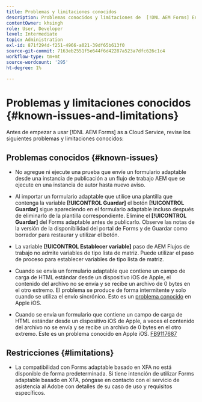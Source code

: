 ```yaml
---
title: Problemas y limitaciones conocidos
description: Problemas conocidos y limitaciones de  [!DNL AEM Forms] Entorno as a Cloud Service
contentOwner: khsingh
role: User, Developer
level: Intermediate
topic: Administration
exl-id: 871f294d-f251-4966-a021-39df65b613f0
source-git-commit: 7163eb2551f5e644f6d42287a523a7dfc626c1c4
workflow-type: tm+mt
source-wordcount: '295'
ht-degree: 1%

---
```


# Problemas y limitaciones conocidos {#known-issues-and-limitations}

Antes de empezar a usar [!DNL AEM Forms] as a Cloud Service, revise los siguientes problemas y limitaciones conocidos:

## Problemas conocidos {#known-issues}

* No agregue ni ejecute una prueba que envíe un formulario adaptable desde una instancia de publicación a un flujo de trabajo AEM que se ejecute en una instancia de autor hasta nuevo aviso.

* Al importar un formulario adaptable que utilice una plantilla que contenga la variable **[!UICONTROL Guardar]** el botón **[!UICONTROL Guardar]** sigue apareciendo en el formulario adaptable incluso después de eliminarlo de la plantilla correspondiente. Elimine el **[!UICONTROL Guardar]** del Forms adaptable antes de publicarlo. Observe las notas de la versión de la disponibilidad del portal de Forms y de Guardar como borrador para restaurar y utilizar el botón.

* La variable **[!UICONTROL Establecer variable]** paso de AEM Flujos de trabajo no admite variables de tipo lista de matriz. Puede utilizar el paso de proceso para establecer variables de tipo lista de matriz.

* Cuando se envía un formulario adaptable que contiene un campo de carga de HTML estándar desde un dispositivo iOS de Apple, el contenido del archivo no se envía y se recibe un archivo de 0 bytes en el otro extremo. El problema se produce de forma intermitente y solo cuando se utiliza el envío sincrónico. Esto es un [problema conocido](https://feedbackassistant.apple.com/feedback/9117687) en Apple iOS.

* Cuando se envía un formulario que contiene un campo de carga de HTML estándar desde un dispositivo iOS de Apple, a veces el contenido del archivo no se envía y se recibe un archivo de 0 bytes en el otro extremo. Este es un problema conocido en Apple iOS. [FB9117687](https://feedbackassistant.apple.com/feedback/9117687)


## Restricciones     {#limitations}

* La compatibilidad con Forms adaptable basado en XFA no está disponible de forma predeterminada. Si tiene intención de utilizar Forms adaptable basado en XFA, póngase en contacto con el servicio de asistencia al Adobe con detalles de su caso de uso y requisitos específicos.

